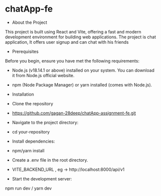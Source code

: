 # chatApp-fe

- About the Project

This project is built using React and Vite, offering a fast and modern development environment for building web applications. The project is chat application, It offers user signup and can chat with his friends

- Prerequisites

Before you begin, ensure you have met the following requirements:

- Node.js (v18.14.1 or above) installed on your system. You can download it from Node.js official website.

- npm (Node Package Manager) or yarn installed (comes with Node.js).

* Installation

- Clone the repository

* https://github.com/gagan-28deep/chatApp-assignment-fe.git

- Navigate to the project directory:

* cd your-repository

- Install dependencies:

* npm/yarn install

- Create a .env file in the root directory.

* VITE_BACKEND_URL , eg -> http://localhost:8000/api/v1

* Start the development server:

npm run dev / yarn dev
